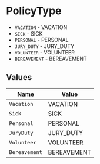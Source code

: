 # PolicyType

* `VACATION` - VACATION
* `SICK` - SICK
* `PERSONAL` - PERSONAL
* `JURY_DUTY` - JURY_DUTY
* `VOLUNTEER` - VOLUNTEER
* `BEREAVEMENT` - BEREAVEMENT


## Values

| Name          | Value         |
| ------------- | ------------- |
| `Vacation`    | VACATION      |
| `Sick`        | SICK          |
| `Personal`    | PERSONAL      |
| `JuryDuty`    | JURY_DUTY     |
| `Volunteer`   | VOLUNTEER     |
| `Bereavement` | BEREAVEMENT   |